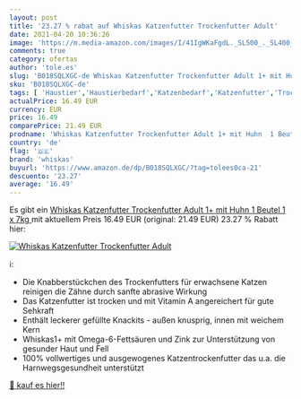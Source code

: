 ```yaml
---
layout: post
title: '23.27 % rabat auf Whiskas Katzenfutter Trockenfutter Adult'
date: 2021-04-20 10:36:26
image: 'https://m.media-amazon.com/images/I/41IgWKaFgdL._SL500_._SL400_.jpg'
comments: true
category: ofertas
author: 'tole.es'
slug: 'B018SQLXGC-de Whiskas Katzenfutter Trockenfutter Adult 1+ mit Huhn 1...'
sku: 'B018SQLXGC-de'
tags: [ 'Haustier','Haustierbedarf','Katzenbedarf','Katzenfutter','Trockenfutter für Katzen','whiskas', ]
actualPrice: 16.49 EUR
currency: EUR
price: 16.49
comparePrice: 21.49 EUR
prodname: 'Whiskas Katzenfutter Trockenfutter Adult 1+ mit Huhn  1 Beutel  1 x 7kg '
country: 'de'
flag: '🇩🇪'
brand: 'whiskas'
buyurl: 'https://www.amazon.de/dp/B018SQLXGC/?tag=tolees0ca-21'
descuento: '23.27'
average: '16.49'
---
```


Es gibt ein [Whiskas Katzenfutter Trockenfutter Adult 1+ mit Huhn  1 Beutel  1 x 7kg ](https://www.amazon.de/dp/B018SQLXGC/?tag=tolees0ca-21) mit aktuellem Preis 16.49 EUR (original: 21.49 EUR) 23.27 % Rabatt hier:

[![Whiskas Katzenfutter Trockenfutter Adult](https://m.media-amazon.com/images/I/41IgWKaFgdL._SL500_._SL400_.jpg)](https://www.amazon.de/dp/B018SQLXGC/?tag=tolees0ca-21)

ℹ️:

- Die Knabberstückchen des Trockenfutters für erwachsene Katzen reinigen die Zähne durch sanfte abrasive Wirkung
- Das Katzenfutter ist trocken und mit Vitamin A angereichert für gute Sehkraft
- Enthält leckerer gefüllte Knackits - außen knusprig, innen mit weichem Kern
- Whiskas1+ mit Omega-6-Fettsäuren und Zink zur Unterstützung von gesunder Haut und Fell
- 100% vollwertiges und ausgewogenes Katzentrockenfutter das u.a. die Harnwegsgesundheit unterstützt

[🛒 kauf es hier!!](https://www.amazon.de/dp/B018SQLXGC/?tag=tolees0ca-21)

